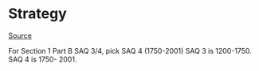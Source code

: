 # Strategy

[Source](https://apcentral.collegeboard.org/media/pdf/ap-world-history-modern-course-and-exam-description.pdf)

For Section 1 Part B SAQ 3/4, pick SAQ 4 (1750-2001) SAQ 3 is 1200-1750. SAQ 4 is 1750- 2001.
